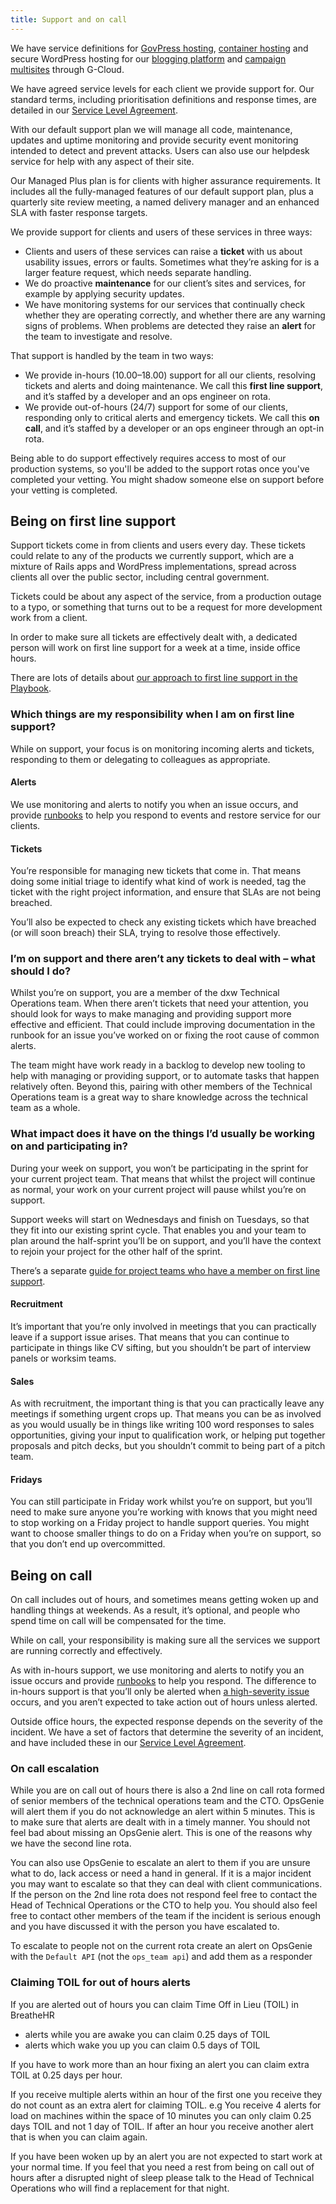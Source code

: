 ```yaml
---
title: Support and on call
---
```


We have service definitions for
[GovPress hosting](https://www.digitalmarketplace.service.gov.uk/g-cloud/services/930612236449495),
[container hosting](https://www.digitalmarketplace.service.gov.uk/g-cloud/services/754953588860938)
and secure WordPress hosting for our
[blogging platform](https://www.digitalmarketplace.service.gov.uk/g-cloud/services/355674790119695)
and
[campaign multisites](https://www.digitalmarketplace.service.gov.uk/g-cloud/services/691308552308120)
through G-Cloud.

We have agreed service levels for each client we provide support for. Our
standard terms, including prioritisation definitions and response times, are
detailed in our
[Service Level Agreement](https://contracts.dxw.com/service_level_agreement.md).

With our default support plan we will manage all code, maintenance, updates and
uptime monitoring and provide security event monitoring intended to detect and
prevent attacks. Users can also use our helpdesk service for help with any
aspect of their site.

Our Managed Plus plan is for clients with higher assurance requirements. It
includes all the fully-managed features of our default support plan, plus a
quarterly site review meeting, a named delivery manager and an enhanced SLA with
faster response targets.

We provide support for clients and users of these services in three ways:

- Clients and users of these services can raise a **ticket** with us about
  usability issues, errors or faults. Sometimes what they’re asking for is a
  larger feature request, which needs separate handling.
- We do proactive **maintenance** for our client’s sites and services, for
  example by applying security updates.
- We have monitoring systems for our services that continually check whether
  they are operating correctly, and whether there are any warning signs of
  problems. When problems are detected they raise an **alert** for the team to
  investigate and resolve.

That support is handled by the team in two ways:

- We provide in-hours (10.00–18.00) support for all our clients, resolving
  tickets and alerts and doing maintenance. We call this **first line support**,
  and it’s staffed by a developer and an ops engineer on rota.
- We provide out-of-hours (24/7) support for some of our clients, responding
  only to critical alerts and emergency tickets. We call this **on call**, and
  it’s staffed by a developer or an ops engineer through an opt-in rota.

Being able to do support effectively requires access to most of our production
systems, so you'll be added to the support rotas once you've completed your
vetting. You might shadow someone else on support before your vetting is
completed.

## Being on first line support

Support tickets come in from clients and users every day. These tickets could
relate to any of the products we currently support, which are a mixture of Rails
apps and WordPress implementations, spread across clients all over the public
sector, including central government.

Tickets could be about any aspect of the service, from a production outage to a
typo, or something that turns out to be a request for more development work from
a client.

In order to make sure all tickets are effectively dealt with, a dedicated person
will work on first line support for a week at a time, inside office hours.

There are lots of details about
[our approach to first line support in the Playbook](/#hosting-and-supporting-services).

### Which things are my responsibility when I am on first line support?

While on support, your focus is on monitoring incoming alerts and tickets,
responding to them or delegating to colleagues as appropriate.

#### Alerts

We use monitoring and alerts to notify you when an issue occurs, and provide
[runbooks](https://git.govpress.com/ops/docs) to help you respond to events and
restore service for our clients.

#### Tickets

You’re responsible for managing new tickets that come in. That means doing some
initial triage to identify what kind of work is needed, tag the ticket with the
right project information, and ensure that SLAs are not being breached.

You’ll also be expected to check any existing tickets which have breached (or
will soon breach) their SLA, trying to resolve those effectively.

### I’m on support and there aren’t any tickets to deal with – what should I do?

Whilst you’re on support, you are a member of the dxw Technical Operations team.
When there aren’t tickets that need your attention, you should look for ways to
make managing and providing support more effective and efficient. That could
include improving documentation in the runbook for an issue you’ve worked on or
fixing the root cause of common alerts.

The team might have work ready in a backlog to develop new tooling to help with
managing or providing support, or to automate tasks that happen relatively
often. Beyond this, pairing with other members of the Technical Operations team
is a great way to share knowledge across the technical team as a whole.

### What impact does it have on the things I’d usually be working on and participating in?

During your week on support, you won’t be participating in the sprint for your
current project team. That means that whilst the project will continue as
normal, your work on your current project will pause whilst you’re on support.

Support weeks will start on Wednesdays and finish on Tuesdays, so that they fit
into our existing sprint cycle. That enables you and your team to plan around
the half-sprint you’ll be on support, and you’ll have the context to rejoin your
project for the other half of the sprint.

There’s a separate
[guide for project teams who have a member on first line support](https://docs.google.com/document/d/1WocWXmy0I0ew8CuYP1d1E3ySYntJnuMkT10vvBhiBf0/edit?usp=sharing).

#### Recruitment

It’s important that you’re only involved in meetings that you can practically
leave if a support issue arises. That means that you can continue to participate
in things like CV sifting, but you shouldn’t be part of interview panels or
worksim teams.

#### Sales

As with recruitment, the important thing is that you can practically leave any
meetings if something urgent crops up. That means you can be as involved as you
would usually be in things like writing 100 word responses to sales
opportunities, giving your input to qualification work, or helping put together
proposals and pitch decks, but you shouldn’t commit to being part of a pitch
team.

#### Fridays

You can still participate in Friday work whilst you’re on support, but you’ll
need to make sure anyone you’re working with knows that you might need to stop
working on a Friday project to handle support queries. You might want to choose
smaller things to do on a Friday when you’re on support, so that you don’t end
up overcommitted.

## Being on call

On call includes out of hours, and sometimes means getting woken up and handling
things at weekends. As a result, it’s optional, and people who spend time on
call will be compensated for the time.

While on call, your responsibility is making sure all the services we support
are running correctly and effectively.

As with in-hours support, we use monitoring and alerts to notify you an issue
occurs and provide [runbooks](https://git.govpress.com/ops/docs) to help you
respond. The difference to in-hours support is that you’ll only be alerted when
[a high-severity issue](https://docs.google.com/document/d/1Y_uhCQEKyyFyDI_oM-FhAf4LyvFIziTfOtwPfi8LqOs/edit)
occurs, and you aren’t expected to take action out of hours unless alerted.

Outside office hours, the expected response depends on the severity of the
incident. We have a set of factors that determine the severity of an incident,
and have included these in our
[Service Level Agreement](https://contracts.dxw.com/service_level_agreement.md).

### On call escalation

While you are on call out of hours there is also a 2nd line on call rota formed
of senior members of the technical operations team and the CTO. OpsGenie will
alert them if you do not acknowledge an alert within 5 minutes. This is to make
sure that alerts are dealt with in a timely manner. You should not feel bad
about missing an OpsGenie alert. This is one of the reasons why we have the
second line rota.

You can also use OpsGenie to escalate an alert to them if you are unsure what to
do, lack access or need a hand in general. If it is a major incident you may
want to escalate so that they can deal with client communications. If the person
on the 2nd line rota does not respond feel free to contact the Head of Technical
Operations or the CTO to help you. You should also feel free to contact other
members of the team if the incident is serious enough and you have discussed it
with the person you have escalated to.

To escalate to people not on the current rota create an alert on OpsGenie with
the `Default API` (not the `ops_team api`) and add them as a responder

### Claiming TOIL for out of hours alerts

If you are alerted out of hours you can claim Time Off in Lieu (TOIL) in
BreatheHR

- alerts while you are awake you can claim 0.25 days of TOIL
- alerts which wake you up you can claim 0.5 days of TOIL

If you have to work more than an hour fixing an alert you can claim extra TOIL
at 0.25 days per hour.

If you receive multiple alerts within an hour of the first one you receive they
do not count as an extra alert for claiming TOIL. e.g You receive 4 alerts for
load on machines within the space of 10 minutes you can only claim 0.25 days
TOIL and not 1 day of TOIL. If after an hour you receive another alert that is
when you can claim again.

If you have been woken up by an alert you are not expected to start work at your
normal time. If you feel that you need a rest from being on call out of hours
after a disrupted night of sleep please talk to the Head of Technical Operations
who will find a replacement for that night.
